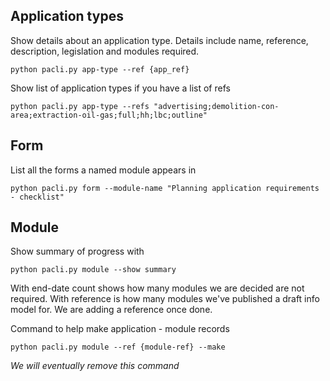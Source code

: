 
## Application types

Show details about an application type. Details include name, reference, description, legislation and modules required.

```
python pacli.py app-type --ref {app_ref} 
```

Show list of application types if you have a list of refs
```
python pacli.py app-type --refs "advertising;demolition-con-area;extraction-oil-gas;full;hh;lbc;outline"
```

## Form

List all the forms a named module appears in
```
python pacli.py form --module-name "Planning application requirements - checklist"  
```


## Module

Show summary of progress with
```
python pacli.py module --show summary
```
With end-date count shows how many modules we are decided are not required.
With reference is how many modules we've published a draft info model for. We are adding a reference once done.

Command to help make application - module records

```
python pacli.py module --ref {module-ref} --make
```
_We will eventually remove this command_
